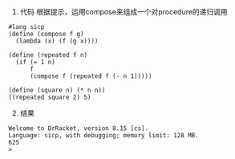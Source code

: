 1. 代码
根据提示，运用compose来组成一个对procedure的递归调用
```
#lang sicp
(define (compose f g)
  (lambda (x) (f (g x))))

(define (repeated f n)
  (if (= 1 n)
      f
      (compose f (repeated f (- n 1)))))

(define (square n) (* n n))
((repeated square 2) 5)
```
2. 结果
```
Welcome to DrRacket, version 8.15 [cs].
Language: sicp, with debugging; memory limit: 128 MB.
625
> 
```
